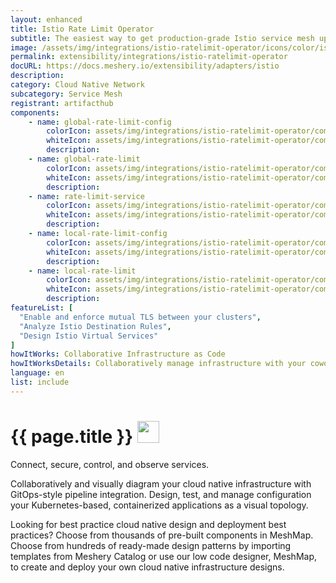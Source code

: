 ```yaml
---
layout: enhanced
title: Istio Rate Limit Operator
subtitle: The easiest way to get production-grade Istio service mesh up and running
image: /assets/img/integrations/istio-ratelimit-operator/icons/color/istio-ratelimit-operator-color.svg
permalink: extensibility/integrations/istio-ratelimit-operator
docURL: https://docs.meshery.io/extensibility/adapters/istio
description: 
category: Cloud Native Network
subcategory: Service Mesh
registrant: artifacthub
components: 
	- name: global-rate-limit-config
		colorIcon: assets/img/integrations/istio-ratelimit-operator/components/global-rate-limit-config/icons/color/global-rate-limit-config-color.svg
		whiteIcon: assets/img/integrations/istio-ratelimit-operator/components/global-rate-limit-config/icons/white/global-rate-limit-config-white.svg
		description: 
	- name: global-rate-limit
		colorIcon: assets/img/integrations/istio-ratelimit-operator/components/global-rate-limit/icons/color/global-rate-limit-color.svg
		whiteIcon: assets/img/integrations/istio-ratelimit-operator/components/global-rate-limit/icons/white/global-rate-limit-white.svg
		description: 
	- name: rate-limit-service
		colorIcon: assets/img/integrations/istio-ratelimit-operator/components/rate-limit-service/icons/color/rate-limit-service-color.svg
		whiteIcon: assets/img/integrations/istio-ratelimit-operator/components/rate-limit-service/icons/white/rate-limit-service-white.svg
		description: 
	- name: local-rate-limit-config
		colorIcon: assets/img/integrations/istio-ratelimit-operator/components/local-rate-limit-config/icons/color/local-rate-limit-config-color.svg
		whiteIcon: assets/img/integrations/istio-ratelimit-operator/components/local-rate-limit-config/icons/white/local-rate-limit-config-white.svg
		description: 
	- name: local-rate-limit
		colorIcon: assets/img/integrations/istio-ratelimit-operator/components/local-rate-limit/icons/color/local-rate-limit-color.svg
		whiteIcon: assets/img/integrations/istio-ratelimit-operator/components/local-rate-limit/icons/white/local-rate-limit-white.svg
		description: 
featureList: [
  "Enable and enforce mutual TLS between your clusters",
  "Analyze Istio Destination Rules",
  "Design Istio Virtual Services"
]
howItWorks: Collaborative Infrastructure as Code
howItWorksDetails: Collaboratively manage infrastructure with your coworkers synchronously sharing the same designs.
language: en
list: include
---
```

<h1>{{ page.title }} <img src="{{ page.image }}" style="width: 35px; height: 35px;" /></h1>

<p>
Connect, secure, control, and observe services.
</p>
<p>
    Collaboratively and visually diagram your cloud native infrastructure with GitOps-style pipeline integration. Design, test, and manage configuration your Kubernetes-based, containerized applications as a visual topology.
</p>
<p>
    Looking for best practice cloud native design and deployment best practices? Choose from thousands of pre-built components in MeshMap. Choose from hundreds of ready-made design patterns by importing templates from Meshery Catalog or use our low code designer, MeshMap, to create and deploy your own cloud native infrastructure designs.
</p>
